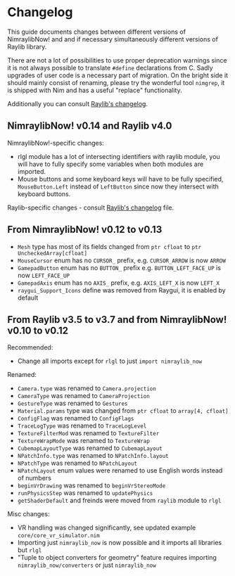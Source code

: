 # Changelog

This guide documents changes between different versions of NimraylibNow!
and and if necessary simultaneously different versions of Raylib library.

There are not a lot of possibilities to use proper deprecation warnings
since it is not always possible to translate `#define` declarations from C.
Sadly upgrades of user code is a necessary part of migration. On the bright
side it should mainly consist of renaming, please try the wonderful tool
`nimgrep`, it is shipped with Nim and has a useful "replace" functionality.

Additionally you can consult [Raylib's changelog](https://github.com/raysan5/raylib/blob/master/CHANGELOG).

## NimraylibNow! v0.14 and Raylib v4.0

NimraylibNow!-specific changes:
- rlgl module has a lot of intersecting identifiers with raylib module,
  you will have to fully specify some variables when both modules are
  imported.
- Mouse buttons and some keyboard keys will have to be fully specified,
  `MouseButton.Left` instead of `LeftButton` since now they intersect
  with keyboard buttons.

Raylib-specific changes - consult [Raylib's changelog](https://github.com/raysan5/raylib/blob/master/CHANGELOG) file.

## From NimraylibNow! v0.12 to v0.13

- `Mesh` type has most of its fields changed from `ptr cfloat` to `ptr UncheckedArray[cfloat]`
- `MouseCursor` enum has no `CURSOR_` prefix, e.g. `CURSOR_ARROW` is now `ARROW`
- `GamepadButton` enum has no `BUTTON_` prefix e.g. `BUTTON_LEFT_FACE_UP` is now `LEFT_FACE_UP`
- `GamepadAxis` enum has no `AXIS_` prefix, e.g. `AXIS_LEFT_X` is now `LEFT_X`
- `raygui_Support_Icons` define was removed from Raygui, it is enabled by default

## From Raylib v3.5 to v3.7 and from NimraylibNow! v0.10 to v0.12

Recommended:

- Change all imports except for `rlgl` to just `import nimraylib_now`

Renamed:

- `Camera.type` was renamed to `Camera.projection`
- `CameraType` was renamed to `CameraProjection`
- `GestureType` was renamed to `Gestures`
- `Material.params` type was changed from `ptr cfloat` to `array[4, cfloat]`
- `ConfigFlag` was renamed to `ConfigFlags`
- `TraceLogType` was renamed to `TraceLogLevel`
- `TextureFilterMod` was renamed to `TextureFilter`
- `TextureWrapMode` was renamed to `TextureWrap`
- `CubemapLayoutType` was renamed to `CubemapLayout`
- `NPatchInfo.type` was renamed to `NPatchInfo.layout`
- `NPatchType` was renamed to `NPatchLayout`
- `NPatchLayout` enum values were renamed to use English words instead of numbers
- `beginVrDrawing` was renamed to `beginVrStereoMode`
- `runPhysicsStep` was renamed to `updatePhysics`
- `getShaderDefault` and freinds were moved from `raylib` module to `rlgl`

Misc changes:

- VR handling was changed significantly, see updated example `core/core_vr_simulator.nim`
- Importing just `nimraylib_now` is now possible and it imports all libraries
  but `rlgl`
- "Tuple to object converters for geometry" feature requires importing
  `nimraylib_now/converters` or just `nimraylib_now`

